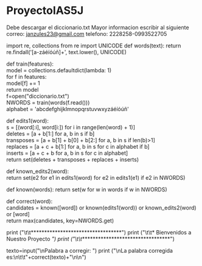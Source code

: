 # ProyectoIAS5J
Debe descargar el diccionario.txt 
Mayor informacion escribir al siguiente correo:
janzules23@gmail.com
telefono: 2228258-0993522705

import re, collections
from re import UNICODE 
def words(text): 
    return re.findall('[a-záéíóúñ]+', text.lower(), UNICODE)
  
def train(features):  
    model = collections.defaultdict(lambda: 1)  
    for f in features:  
        model[f] += 1  
    return model  
f=open("diccionario.txt")  
NWORDS = train(words(f.read()))  
alphabet = 'abcdefghijklmnopqrstuvwxyzáéíóúñ'  
  
def edits1(word):  
   s = [(word[:i], word[i:]) for i in range(len(word) + 1)]  
   deletes    = [a + b[1:] for a, b in s if b]  
   transposes = [a + b[1] + b[0] + b[2:] for a, b in s if len(b)>1]  
   replaces   = [a + c + b[1:] for a, b in s for c in alphabet if b]  
   inserts    = [a + c + b     for a, b in s for c in alphabet]  
   return set(deletes + transposes + replaces + inserts)  
  
def known_edits2(word):  
    return set(e2 for e1 in edits1(word) for e2 in edits1(e1) if e2 in NWORDS)  
  
def known(words):
     return set(w for w in words if w in NWORDS)  
  
def correct(word):  
    candidates = known([word]) or known(edits1(word)) or known_edits2(word) or [word]  
    return max(candidates, key=NWORDS.get)  


print ("\t\t**********************************")
print ("\t\t* Bienvenidos a Nuestro Proyecto *")
print ("\t\t**********************************")

texto=input("\nPalabra a corregir: ")
print ("\nLa palabra corregida es:\n\t\t"+correct(texto)+"\n\n")
